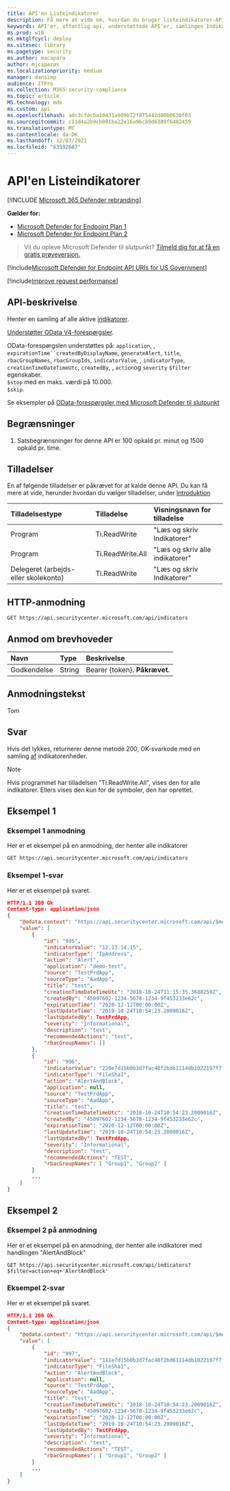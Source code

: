 ```yaml
---
title: API'en Listeindikatorer
description: Få mere at vide om, hvordan du bruger listeindikatorer-API'en til at hente en samling af alle aktive indikatorer i Microsoft Defender til slutpunkt.
keywords: API'er, offentlig api, understøttede API'er, samlingen Indikatorer
ms.prod: w10
ms.mktglfcycl: deploy
ms.sitesec: library
ms.pagetype: security
ms.author: macapara
author: mjcaparas
ms.localizationpriority: medium
manager: dansimp
audience: ITPro
ms.collection: M365-security-compliance
ms.topic: article
MS.technology: mde
ms.custom: api
ms.openlocfilehash: adc3cfecba10431a909b72f875442d80b6638f03
ms.sourcegitcommit: c11d4a2b9cb891ba22e16a96cb9d6389f6482459
ms.translationtype: MT
ms.contentlocale: da-DK
ms.lasthandoff: 12/03/2021
ms.locfileid: "63592687"
---
```

# <a name="list-indicators-api"></a>API'en Listeindikatorer

[!INCLUDE [Microsoft 365 Defender rebranding](../../includes/microsoft-defender.md)]

**Gælder for:**
- [Microsoft Defender for Endpoint Plan 1](https://go.microsoft.com/fwlink/p/?linkid=2154037)
- [Microsoft Defender for Endpoint Plan 2](https://go.microsoft.com/fwlink/p/?linkid=2154037)

> Vil du opleve Microsoft Defender til slutpunkt? [Tilmeld dig for at få en gratis prøveversion.](https://signup.microsoft.com/create-account/signup?products=7f379fee-c4f9-4278-b0a1-e4c8c2fcdf7e&ru=https://aka.ms/MDEp2OpenTrial?ocid=docs-wdatp-exposedapis-abovefoldlink)

[!include[Microsoft Defender for Endpoint API URIs for US Government](../../includes/microsoft-defender-api-usgov.md)]

[!include[Improve request performance](../../includes/improve-request-performance.md)]

## <a name="api-description"></a>API-beskrivelse

Henter en samling af alle aktive [indikatorer](ti-indicator.md).

[Understøtter OData V4-forespørgsler](https://www.odata.org/documentation/).

OData-forespørgslen understøttes på: `application`, , `expirationTime``createdByDisplayName`, `generateAlert`, `title`, `rbacGroupNames`, `rbacGroupIds`, `indicatorValue`, , `indicatorType`, `creationTimeDateTimeUtc`, `createdBy`, , `action`og `severity` `$filter` egenskaber.
<br>```$stop``` med en maks. værdi på 10.000. 
<br>```$skip```.

Se eksempler på [OData-forespørgsler med Microsoft Defender til slutpunkt](exposed-apis-odata-samples.md)

## <a name="limitations"></a>Begrænsninger

1. Satsbegrænsninger for denne API er 100 opkald pr. minut og 1500 opkald pr. time. 

## <a name="permissions"></a>Tilladelser

En af følgende tilladelser er påkrævet for at kalde denne API. Du kan få mere at vide, herunder hvordan du vælger tilladelser, under [Introduktion](apis-intro.md)

Tilladelsestype|Tilladelse|Visningsnavn for tilladelse
:---|:---|:---
Program|Ti.ReadWrite|"Læs og skriv Indikatorer"
Program|Ti.ReadWrite.All|"Læs og skriv alle indikatorer"
Delegeret (arbejds- eller skolekonto)|Ti.ReadWrite|"Læs og skriv Indikatorer"

## <a name="http-request"></a>HTTP-anmodning

```http
GET https://api.securitycenter.microsoft.com/api/indicators
```

## <a name="request-headers"></a>Anmod om brevhoveder

Navn|Type|Beskrivelse
:---|:---|:---
Godkendelse|String|Bearer {token}. **Påkrævet**.

## <a name="request-body"></a>Anmodningstekst

Tom

## <a name="response"></a>Svar

Hvis det lykkes, returnerer denne metode 200, OK-svarkode med en samling [af](ti-indicator.md) indikatorenheder.

> [!NOTE]
> Hvis programmet har tilladelsen "Ti.ReadWrite.All", vises den for alle indikatorer. Ellers vises den kun for de symboler, den har oprettet.

## <a name="example-1"></a>Eksempel 1

### <a name="example-1-request"></a>Eksempel 1 anmodning

Her er et eksempel på en anmodning, der henter alle indikatorer

```http
GET https://api.securitycenter.microsoft.com/api/indicators
```

### <a name="example-1-response"></a>Eksempel 1-svar

Her er et eksempel på svaret.

```json
HTTP/1.1 200 Ok
Content-type: application/json
{
    "@odata.context": "https://api.securitycenter.microsoft.com/api/$metadata#Indicators",
    "value": [
        {
            "id": "995",
            "indicatorValue": "12.13.14.15",
            "indicatorType": "IpAddress",
            "action": "Alert",
            "application": "demo-test",
            "source": "TestPrdApp",
            "sourceType": "AadApp",
            "title": "test",
            "creationTimeDateTimeUtc": "2018-10-24T11:15:35.3688259Z",
            "createdBy": "45097602-1234-5678-1234-9f453233e62c",
            "expirationTime": "2020-12-12T00:00:00Z",
            "lastUpdateTime": "2019-10-24T10:54:23.2009016Z",
            "lastUpdatedBy": TestPrdApp,
            "severity": "Informational",
            "description": "test",
            "recommendedActions": "test",
            "rbacGroupNames": []
        },
        {
            "id": "996",
            "indicatorValue": "220e7d15b0b3d7fac48f2bd61114db1022197f7f",
            "indicatorType": "FileSha1",
            "action": "AlertAndBlock",
            "application": null,
            "source": "TestPrdApp",
            "sourceType": "AadApp",
            "title": "test",
            "creationTimeDateTimeUtc": "2018-10-24T10:54:23.2009016Z",
            "createdBy": "45097602-1234-5678-1234-9f453233e62c",
            "expirationTime": "2020-12-12T00:00:00Z",
            "lastUpdateTime": "2019-10-24T10:54:23.2009016Z",
            "lastUpdatedBy": TestPrdApp,
            "severity": "Informational",
            "description": "test",
            "recommendedActions": "TEST",
            "rbacGroupNames": [ "Group1", "Group2" ]
        }
        ...
    ]
}
```

## <a name="example-2"></a>Eksempel 2

### <a name="example-2-request"></a>Eksempel 2 på anmodning

Her er et eksempel på en anmodning, der henter alle indikatorer med handlingen "AlertAndBlock" 

```http
GET https://api.securitycenter.microsoft.com/api/indicators?$filter=action+eq+'AlertAndBlock'
```

### <a name="example-2-response"></a>Eksempel 2-svar

Her er et eksempel på svaret.

```json
HTTP/1.1 200 Ok
Content-type: application/json
{
    "@odata.context": "https://api.securitycenter.microsoft.com/api/$metadata#Indicators",
    "value": [
        {
            "id": "997",
            "indicatorValue": "111e7d15b0b3d7fac48f2bd61114db1022197f7f",
            "indicatorType": "FileSha1",
            "action": "AlertAndBlock",
            "application": null,
            "source": "TestPrdApp",
            "sourceType": "AadApp",
            "title": "test",
            "creationTimeDateTimeUtc": "2018-10-24T10:54:23.2009016Z",
            "createdBy": "45097602-1234-5678-1234-9f453233e62c",
            "expirationTime": "2020-12-12T00:00:00Z",
            "lastUpdateTime": "2019-10-24T10:54:23.2009016Z",
            "lastUpdatedBy": TestPrdApp,
            "severity": "Informational",
            "description": "test",
            "recommendedActions": "TEST",
            "rbacGroupNames": [ "Group1", "Group2" ]
        }
        ...
    ]
}
```
